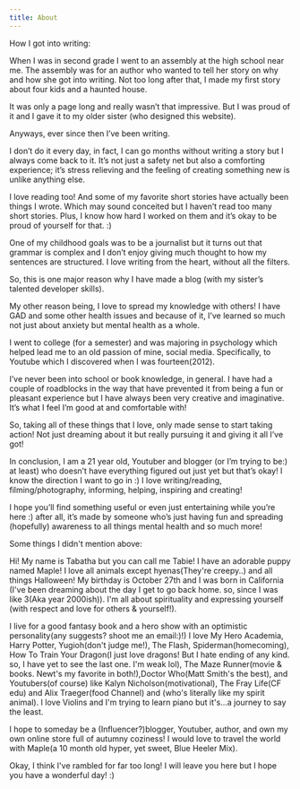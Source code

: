 ```yaml
---
title: About
---
```

 How I got into writing: 

When I was in second grade I went to an assembly at the high school near me. The assembly was for an author who wanted to tell her story on why and how she got into writing. Not too long after that, I made my first story about four kids and a haunted house. 

It was only a page long and really wasn’t that impressive. But I was proud of it and I gave it to my older sister (who designed this website). 

Anyways, ever since then I’ve been writing. 

I don’t do it every day, in fact, I can go months without writing a story but I always come back to it. It’s not just a safety net but also a comforting experience; it’s stress relieving and the feeling of creating something new is unlike anything else. 

I love reading too! And some of my favorite short stories have actually been things I wrote. Which may sound conceited but I haven’t read too many short stories. Plus, I know how hard I worked on them and it’s okay to be proud of yourself for that. :)

One of my childhood goals was to be a journalist but it turns out that grammar is complex and I don’t enjoy giving much thought to how my sentences are structured. I love writing from the heart, without all the filters.

So, this is one major reason why I have made a blog (with my sister’s talented developer skills). 

My other reason being, I love to spread my knowledge with others! I have GAD and some other health issues and because of it, I’ve learned so much not just about anxiety but mental health as a whole. 

I went to college (for a semester) and was majoring in psychology which helped lead me to an old passion of mine, social media. Specifically, to Youtube which I discovered when I was fourteen(2012). 

 I’ve never been into school or book knowledge, in general. I have had a couple of roadblocks in the way that have prevented it from being a fun or pleasant experience but I have always been very creative and imaginative. It’s what I feel I’m good at and comfortable with!

So, taking all of these things that I love, only made sense to start taking action! Not just dreaming about it but really pursuing it and giving it all I’ve got!

In conclusion, I am a  21 year old, Youtuber and blogger (or I’m trying to be:) at least) who doesn’t have everything figured out just yet but that’s okay! I know the direction I want to go in :) I love writing/reading, filming/photography, informing, helping, inspiring and creating!

 I hope you’ll find something useful or even just entertaining while you’re here :) after all, it’s made by someone who’s just having fun and spreading (hopefully) awareness to all things mental health and so much more! 

Some things I didn't mention above:

Hi! My name is Tabatha but you can call me Tabie! I have an adorable puppy named Maple! I love all animals except hyenas(They're creepy..) and all things Halloween! My birthday is October 27th and I was born in California (I've been dreaming about the day I get to go back home. so, since I was like 3(Aka year 2000ish)). I'm all about spirituality and expressing yourself (with respect and love for others & yourself!). 

I live for a good fantasy book and a hero show with an optimistic personality(any suggests? shoot me an email:)!)  I love My Hero Academia, Harry Potter, Yugioh(don't judge me!), The Flash, Spiderman(homecoming), How To Train Your Dragon(I just love dragons! But I hate ending of any kind. so, I have yet to see the last one. I'm weak lol), The Maze Runner(movie & books. Newt's my favorite in both!),Doctor Who(Matt Smith's the best), and Youtubers(of course) like Kalyn Nicholson(motivational), The Fray Life(CF edu) and Alix Traeger(food Channel) and (who's literally like my spirit animal). I love Violins and I'm trying to learn piano but it's...a journey to say the least.

I hope to someday be a (Influencer?)blogger, Youtuber, author, and own my own online store full of autumny coziness! I would love to travel the world with Maple(a 10 month old hyper, yet sweet, Blue Heeler Mix). 

Okay, I think I've rambled for far too long! I will leave you here but I hope you have a wonderful day! :)
